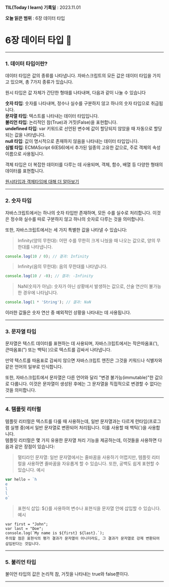 **TIL(Today I learn) 기록일** : 2023.11.01

**오늘 읽은 범위** : 6장 데이터 타입

# 6장 데이터 타입 📑

---
### 1. 데이터 타입이란?

데이터 타입은 값의 종류를 나타냅니다. 자바스크립트의 모든 값은 데이터 타입을 가지고 있으며, 총 7가지 종류가 있습니다.

원시 타입은 값 자체가 간단한 형태를 나타내며, 다음과 같이 나눌 수 있습니다

**숫자 타입**: 숫자를 나타내며, 정수나 실수를 구분하지 않고 하나의 숫자 타입으로 취급됩니다.   
**문자열 타입**: 텍스트를 나타내는 데이터 타입입니다.   
**불리언 타입**: 논리적인 참(True)과 거짓(False)을 표현합니다.   
**undefined 타입**: var 키워드로 선언된 변수에 값이 할당되지 않았을 때 자동으로 할당되는 값을 나타냅니다.   
**null 타입**: 값이 명시적으로 존재하지 않음을 나타내는 데이터 타입입니다.   
**심벌 타입**: ECMAScript 6(ES6)에서 추가된 일종의 고유한 값으로, 주로 객체의 속성 이름으로 사용됩니다.    
   
객체 타입은 더 복잡한 데이터를 다루는 데 사용되며, 객체, 함수, 배열 등 다양한 형태의 데이터를 표현합니다.   

[원시타입과 객체타입에 대해 더 알아보기](https://html-jc.tistory.com/499)   

---

### 2. 숫자 타입

자바스크립트에서는 하나의 숫자 타입만 존재하며, 모든 수를 실수로 처리합니다. 이것은 정수와 실수를 따로 구분하지 않고 하나의 숫자로 다루는 것을 의미합니다.

또한, 자바스크립트에서는 세 가지 특별한 값을 나타낼 수 있습니다:

>Infinity(양의 무한대): 어떤 수를 무한히 크게 나눴을 때 나오는 값으로, 양의 무한대를 나타냅니다.
```js
console.log(10 / 0); // 결과: Infinity

```
>Infinity(음의 무한대): 음의 무한대를 나타냅니다.
```js
console.log(10 / -0); // 결과: -Infinity
```

>NaN(숫자가 아님): 숫자가 아닌 상황에서 발생하는 값으로, 산술 연산이 불가능한 경우에 나타납니다.
```js
console.log(1 * 'String'); // 결과: NaN
```
이러한 값들은 숫자 연산 중 예외적인 상황을 나타내는 데 사용됩니다.

---

### 3. 문자열 타입

문자열은 텍스트 데이터를 표현하는 데 사용되며, 자바스크립트에서는 작은따옴표('), 큰따옴표(") 또는 백틱( )으로 텍스트를 감싸서 나타냅니다.        
   
만약 텍스트를 따옴표로 감싸지 않으면 자바스크립트 엔진은 그것을 키워드나 식별자와 같은 언어의 일부로 인식합니다.     
   
또한, 자바스크립트에서 문자열은 다른 언어와 달리 "변경 불가능(immutable)"한 값으로 다룹니다. 이것은 문자열이 생성된 후에는 그 문자열을 직접적으로 변경할 수 없다는 것을 의미합니다.   

---

### 4. 템플릿 리터럴

템플릿 리터럴은 텍스트를 다룰 때 사용하는데, 일반 문자열과는 다르게 런타임(프로그램 실행 중)에서 일반 문자열로 변환되어 처리됩니다. 이를 사용할 때 백틱(`)을 사용합니다.   
템플릿 리터럴은 몇 가지 유용한 문자열 처리 기능을 제공하는데, 이것들을 사용하면 다음과 같은 장점이 있습니다:   

>멀티라인 문자열: 일반 문자열에서는 줄바꿈을 사용하기 어렵지만, 템플릿 리터럴을 사용하면 줄바꿈을 자유롭게 할 수 있습니다. 또한, 공백도 쉽게 표현할 수 있습니다.
>예시
```js
var hello = `h
e
l
l
o`
```

>표현식 삽입: ${}를 사용하여 변수나 표현식을 문자열 안에 삽입할 수 있습니다.
>예시
```
var first = "John";
var last = "Doe";
console.log(`My name is ${first} ${last}.`);
주의할 점은 표현식의 평가 결과가 문자열이 아니더라도, 그 결과가 문자열로 강제 변환되어 삽입된다는 것입니다.
```

---

### 5. 불리언 타입

불이언 타입의 값은 논리적 참, 거짓을 나타내는 true와 false뿐이다.    

---
